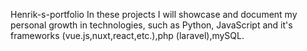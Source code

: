 Henrik-s-portfolio
In these projects I will showcase and document my personal growth in technologies, such as Python, JavaScript and it's frameworks (vue.js,nuxt,react,etc.),php (laravel),mySQL.

